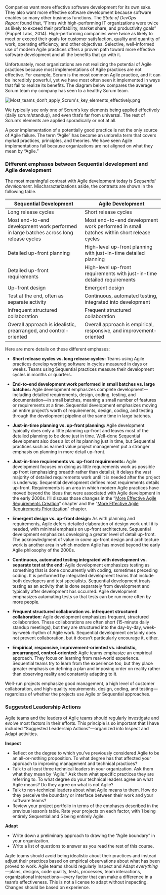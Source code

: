 Companies want more effective software development for its own sake. They also want more effective software development because software enables so many other business functions. The _State of DevOps Report_ found that, “Firms with high-performing IT organizations were twice as likely to exceed their profitability, market share, and productivity goals” (Puppet Labs, 2014). High-performing companies were twice as likely to meet or exceed their goals for customer satisfaction, quality and quantity of work, operating efficiency, and other objectives.
Selective, well-informed use of modern Agile practices offers a proven path toward more effective software development and all the benefits that go with it.

Unfortunately, most organizations are not realizing the potential of Agile practices because most implementations of Agile practices are not effective. For example, Scrum is the most common Agile practice, and it can be incredibly powerful, yet we have most often seen it implemented in ways that fail to realize its benefits. The diagram below compares the average Scrum team my company has seen to a healthy Scrum team.

![Most_teams_don’t_apply_Scrum's_key_elements_effectively.png](images/Most_teams_don’t_apply_Scrum's_key_elements_effectively.png)

We typically see only one of Scrum’s key elements being applied effectively (daily scrum/standup), and even that’s far from universal. The rest of Scrum’s elements are applied sporadically or not at all. 

A poor implementation of a potentially good practice is not the only source of Agile failure. The term “Agile” has become an umbrella term that covers myriad practices, principles, and theories. We have seen Agile implementations fail because organizations are not aligned on what they mean by “Agile.”


### Different emphases between Sequential development and Agile development

The most meaningful contrast with Agile development today is _Sequential development_. Mischaracterizations aside, the contrasts are shown in the following table.

| Sequential Development                                                                 | Agile Development                                                                       |
| -------------------------------------------------------------------------------------- | --------------------------------------------------------------------------------------- |
| Long release cycles                                                                    | Short release cycles                                                                    |
| Most end-to-end development work performed in large batches across long release cycles | Most end-to-end development work performed in small batches within short release cycles |
| Detailed up-front planning                                                             | High-level up-front planning with just-in-time detailed planning                        |
| Detailed up-front requirements                                                         | High-level up-front requirements with just-in-time detailed requirements                |
| Up-front design                                                                        | Emergent design                                                                         |
| Test at the end, often as separate activity                                            | Continuous, automated testing, integrated into development                              |
| Infrequent structured collaboration                                                    | Frequent structured collaboration                                                       |
| Overall approach is idealistic, prearranged, and control-oriented                      | Overall approach is empirical, responsive, and improvement-oriented                     |

Here are more details on these different emphases:

- **Short release cycles vs. long release cycles:** Teams using Agile practices develop working software in cycles measured in days or weeks. Teams using Sequential practices measure their development cycles in months or quarters.

- **End-to-end development work performed in small batches vs. large batches:** Agile development emphasizes complete development— including detailed requirements, design, coding, testing, and documentation—in small batches, meaning a small number of features or requirements at a time. Sequential development emphasizes moving an entire project’s worth of requirements, design, coding, and testing through the development pipeline at the same time in large batches.

- **Just-in-time planning vs. up-front planning:** Agile development typically does only a little planning up-front and leaves most of the detailed planning to be done just in time. Well-done Sequential development also does a lot of its planning just in time, but Sequential practices such as earned value project management put a stronger emphasis on planning in more detail up-front.

- **Just-in-time requirements vs. up-front requirements:** Agile development focuses on doing as little requirements work as possible up front (emphasizing breadth rather than details); it delays the vast majority of detailed requirements work until it is needed after the project is underway. Sequential development defines most requirements details up-front.
  Requirements is an area in which modern Agile practices have moved beyond the ideas that were associated with Agile development in the early 2000s. I’ll discuss those changes in the “[More Effective Agile Requirements Creation](https://www.educative.io/courses/more-effective-agile-a-roadmap-for-software-leaders/agile-requirements-lifecycle)” chapter and the “[More Effective Agile Requirements Prioritization](https://www.educative.io/courses/more-effective-agile-a-roadmap-for-software-leaders/product-owner)” chapter.
  
- **Emergent design vs. up-front design:** As with planning and requirements, Agile defers detailed elaboration of design work until it is needed, with minimal emphasis on up-front architecture. Sequential development emphasizes developing a greater level of detail up-front. 
  The acknowledgment of value in _some_ up-front design and architecture work is another area in which modern Agile has moved beyond the early Agile philosophy of the 2000s.

- **Continuous, automated testing integrated with development vs. separate test at the end:** Agile development emphasizes testing as something that is done concurrently with coding, sometimes preceding coding. It is performed by integrated development teams that include both developers and test specialists. Sequential development treats testing as an activity that is done separately from development and typically after development has occurred. Agile development emphasizes automating tests so that tests can be run more often by more people.

- **Frequent structured collaboration vs. infrequent structured collaboration:** Agile development emphasizes frequent, structured collaboration. These collaborations are often short (15-minute daily standup meetings), but they are structured into the day-by-day, week-by-week rhythm of Agile work. Sequential development certainly does not prevent collaboration, but it doesn’t particularly encourage it, either.

- **Empirical, responsive, improvement-oriented vs. idealistic, prearranged, control-oriented:** Agile teams emphasize an empirical approach. They focus on learning from real-world experience. Sequential teams try to learn from the experience too, but they place greater emphasis on defining a plan and imposing order on reality rather than observing reality and constantly adapting to it.

Well-run projects emphasize good management, a high level of customer collaboration, and high-quality requirements, design, coding, and testing—regardless of whether the projects use Agile or Sequential approaches.

### Suggested Leadership Actions
Agile teams and the leaders of Agile teams should regularly investigate and evolve most factors in their efforts. This principle is so important that I have included “Suggested Leadership Actions”—organized into Inspect and Adapt activities.

**Inspect**
- Reflect on the degree to which you’ve previously considered Agile to be an all-or-nothing proposition. To what degree has that affected your approach to improving management and technical practices?
- Talk to at least three technical leaders in your organization. Ask them what they mean by “Agile.” Ask them what specific practices they are referring to. To what degree do your technical leaders agree on what Agile means? Do they agree on what is not Agile?
- Talk to non-technical leaders about what Agile means to them. How do they perceive the boundary or interface between their work and your software teams?
- Review your project portfolio in terms of the emphases described in the previous lesson’s table. Rate your projects on each factor, with 1 being entirely Sequential and 5 being entirely Agile.

**Adapt**
- Write down a preliminary approach to drawing the “Agile boundary” in your organization.
- Write a list of questions to answer as you read the rest of this course.

Agile teams should avoid being idealistic about their practices and instead adjust their practices based on empirical observations about what has been proved to work. Agile teams should regularly Inspect and Adapt _everything_—plans, designs, code quality, tests, processes, team interactions, organizational interactions—every factor that can make a difference in a team’s effectiveness. This is not a license to adapt without inspecting. Changes should be based on experience.









